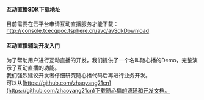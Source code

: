 
#### 互动直播SDK下载地址
目前需要在云平台申请互动直播服务才能下载：
http://console.tcecqpoc.fsphere.cn/avc/avSdkDownload 

#### 互动直播辅助开发入门    
为了帮助用户进行互动直播的开发，我们提供了一个名叫随心播的Demo，完整演示了互动直播的功能。    
我们强烈建议开发者仔细研究随心播代码后再进行业务开发。    
可以从[https://github.com/zhaoyang21cn](https://github.com/zhaoyang21cn)下载随心播的源码和开发文档。
 